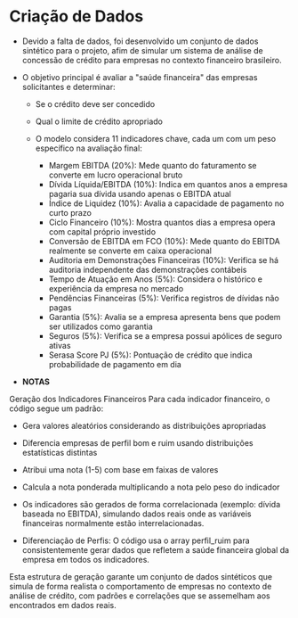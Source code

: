 # Criação de Dados

* Devido a falta de dados, foi desenvolvido um conjunto de dados sintético para o projeto, afim de simular um sistema de análise de concessão de crédito para empresas no contexto financeiro brasileiro.
* O objetivo principal é avaliar a "saúde financeira" das empresas solicitantes e determinar:

  * Se o crédito deve ser concedido
  * Qual o limite de crédito apropriado
  * O modelo considera 11 indicadores chave, cada um com um peso específico na avaliação final:

    * Margem EBITDA (20%): Mede quanto do faturamento se converte em lucro operacional bruto
    * Dívida Líquida/EBITDA (10%): Indica em quantos anos a empresa pagaria sua dívida usando apenas o EBITDA atual
    * Índice de Liquidez (10%): Avalia a capacidade de pagamento no curto prazo
    * Ciclo Financeiro (10%): Mostra quantos dias a empresa opera com capital próprio investido
    * Conversão de EBITDA em FCO (10%): Mede quanto do EBITDA realmente se converte em caixa operacional
    * Auditoria em Demonstrações Financeiras (10%): Verifica se há auditoria independente das demonstrações contábeis
    * Tempo de Atuação em Anos (5%): Considera o histórico e experiência da empresa no mercado
    * Pendências Financeiras (5%): Verifica registros de dívidas não pagas
    * Garantia (5%): Avalia se a empresa apresenta bens que podem ser utilizados como garantia
    * Seguros (5%): Verifica se a empresa possui apólices de seguro ativas
    * Serasa Score PJ (5%): Pontuação de crédito que indica probabilidade de pagamento em dia

* **NOTAS**

Geração dos Indicadores Financeiros
Para cada indicador financeiro, o código segue um padrão:

* Gera valores aleatórios considerando as distribuições apropriadas
* Diferencia empresas de perfil bom e ruim usando distribuições estatísticas distintas
* Atribui uma nota (1-5) com base em faixas de valores
* Calcula a nota ponderada multiplicando a nota pelo peso do indicador

* Os indicadores são gerados de forma correlacionada (exemplo: dívida baseada no EBITDA), simulando dados reais onde as variáveis financeiras normalmente estão interrelacionadas.
* Diferenciação de Perfis: O código usa o array perfil_ruim para consistentemente gerar dados que refletem a saúde financeira global da empresa em todos os indicadores.

Esta estrutura de geração garante um conjunto de dados sintéticos que simula de forma realista o comportamento de empresas no contexto de análise de crédito, com padrões e correlações que se assemelham aos encontrados em dados reais.

